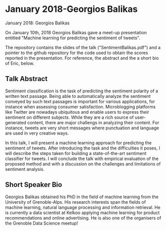 # January 2018-Georgios Balikas

January 2018: Georgios Balikas

On January 10th, 2018 Georgios Balikas gave a meet-up presentation entitled "Machine learning for predicting the sentiment of tweets".

The repository contains the slides of the talk ("SentimentBalikas.pdf") and a pointer to the github repository for the code used to obtain the scores reported in the presentation. For reference, the abstract and the a short bio of Eric, below.

## Talk Abstract

Sentiment classification is the task of predicting the sentiment polarity of a written text passage.
Being able to automatically analyze the sentiment conveyed by such text passages
is important for various applications, for instance when assessing consumer satisfaction. Microblogging platforms like Twitter are nowadays ubiquitous and enable users to express their sentiment
on different subjects. While they are a rich source of user-generated content,
there are major challengs in analyzing their content. For instance, tweets are
very short messages where punctuation and language are used in very creative ways.

In this talk, I will present a machine learning approach for predicting the sentiment of tweets. After introducing the task and the
difficulties it poses, I will describe the steps taken for building a state-of-the-art sentiment classifier for tweets.
I will conclude the talk with empirical evaluation of the proposed method and with a discussion on the challenges and limitations of sentiment analysis.

## Short Speaker Bio

Georgios Balikas obtained his PhD in the field of machine learning from the University of Grenoble-Alps. His research interests span the fields of machine learning, natural language processing and information retrieval. He is currently a data scientist at Kelkoo applying machine learning for product recommendations and online advertising. He is also one of the organisers of the Grenoble Data Science meetup!
